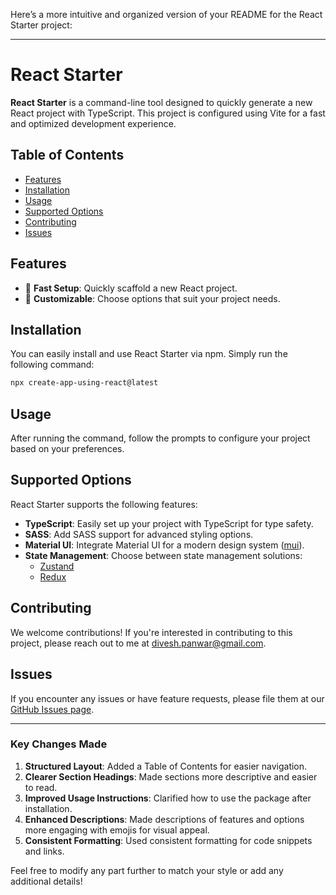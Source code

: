 Here’s a more intuitive and organized version of your README for the React Starter project:

---

# React Starter

**React Starter** is a command-line tool designed to quickly generate a new React project with TypeScript. This project is configured using Vite for a fast and optimized development experience.

## Table of Contents

- [Features](#features)
- [Installation](#installation)
- [Usage](#usage)
- [Supported Options](#supported-options)
- [Contributing](#contributing)
- [Issues](#issues)

## Features

- 🚀 **Fast Setup**: Quickly scaffold a new React project.
- 🔧 **Customizable**: Choose options that suit your project needs.

## Installation

You can easily install and use React Starter via npm. Simply run the following command:

```bash
npx create-app-using-react@latest
```

## Usage

After running the command, follow the prompts to configure your project based on your preferences.

## Supported Options

React Starter supports the following features:

- **TypeScript**: Easily set up your project with TypeScript for type safety.
- **SASS**: Add SASS support for advanced styling options.
- **Material UI**: Integrate Material UI for a modern design system ([mui](https://mui.com/material-ui/)).
- **State Management**: Choose between state management solutions:
  - [Zustand](https://zustand.docs.pmnd.rs/getting-started/introduction)
  - [Redux](https://redux.js.org/introduction/getting-started)

## Contributing

We welcome contributions! If you're interested in contributing to this project, please reach out to me at [divesh.panwar@gmail.com](mailto:divesh.panwar@gmail.com).

## Issues

If you encounter any issues or have feature requests, please file them at our [GitHub Issues page](https://github.com/diveshpanwar/next-resume-mui/issues).

---

### Key Changes Made

1. **Structured Layout**: Added a Table of Contents for easier navigation.
2. **Clearer Section Headings**: Made sections more descriptive and easier to read.
3. **Improved Usage Instructions**: Clarified how to use the package after installation.
4. **Enhanced Descriptions**: Made descriptions of features and options more engaging with emojis for visual appeal.
5. **Consistent Formatting**: Used consistent formatting for code snippets and links.

Feel free to modify any part further to match your style or add any additional details!
